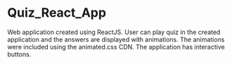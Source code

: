# Quiz_React_App
Web application created using ReactJS. User can play quiz in the created application and the answers are displayed with animations. The animations were included using the animated.css CDN. The application has interactive buttons.
